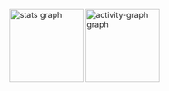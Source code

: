 <br clear="both">

<div align="left">
  <img src="https://github-readme-stats.vercel.app/api?username=naaeell&hide_title=true&hide_rank=false&show_icons=true&include_all_commits=true&count_private=true&disable_animations=false&theme=radical&locale=en&hide_border=false&order=1" height="130" alt="stats graph"  />
  <img src="https://github-readme-activity-graph.vercel.app/graph?username=naaeell&radius=12&theme=redical&area=false&order=5&hide_border=false&hide_title=false" height="130" alt="activity-graph graph"  />
</div>

###
